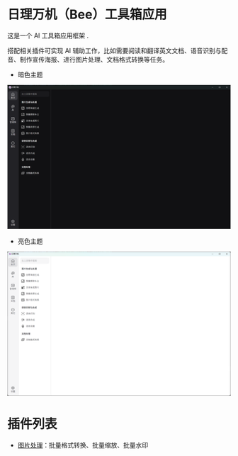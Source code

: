 # 日理万机（Bee）工具箱应用

这是一个 AI 工具箱应用框架 .

搭配相关插件可实现 AI 辅助工作，比如需要阅读和翻译英文文档、语音识别与配音、制作宣传海报、进行图片处理、文档格式转换等任务。

- 暗色主题

![暗色主题](./docs/images/ui-dark.png)

- 亮色主题

![亮色主题](./docs/images/ui-light.png)


# 插件列表

- [图片处理](https://github.com/ke1020/Bee.Plugin.ImageProcess)：批量格式转换、批量缩放、批量水印


